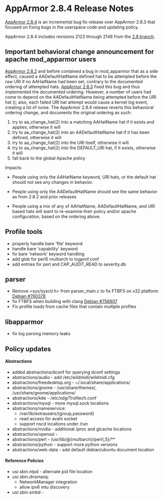AppArmor 2.8.4 Release Notes
============================

[AppArmor 2.8.4](https://launchpad.net/apparmor/+milestone/2.8.4)
is an incremental bug fix release over AppArmor 2.8.3 that focused
on fixing bugs in the userspace code and updating policy.

AppArmor 2.8.4 includes revisions 2123 through 2148 from the [2.8
branch](http://bazaar.launchpad.net/~apparmor-dev/apparmor/2.8/changes/2148?start_revid=2123).

**Important behavioral change announcement for apache mod\_apparmor users**
---------------------------------------------------------------------------

[ AppArmor 2.8.2](Release_Notes_2.8.2) and before contained a bug in
mod\_apparmor that as a side effect, caused a AADefaultHatName defined
hat to be attempted before the raw URI if no AAHatName had been set,
contrary to the documented ordering of attempted hats. [ AppArmor
2.8.3](Release_Notes_2.8.3) fixed this bug and thus implemented the
documented ordering. However, a number of users had come to depend
on the AADefaultHatName being attempted before the URI hat (); also,
each failed URI hat attempt would cause a kernel log event, creating
a lot of noise. The AppArmor 2.8.4 release reverts this behavioral
ordering change, and documents the original ordering as such:

1.  try to aa\_change\_hat(2) into a matching AAHatName hat if it exists and applies, otherwise it will
2.  try to aa\_change\_hat(2) into an AADefaultHatName hat if it has been defined, otherwise it will
3.  try to aa\_change\_hat(2) into the URI itself, otherwise it will
4.  try to aa\_change\_hat(2) into the DEFAULT\_URI hat, if it exists, otherwise it will
5.  fall back to the global Apache policy

Impacts:

-   People using only the AAHatName keyword, URI hats, or the default
    hat should not see any changes in behavior.

-   People using only the AADefaultHatName should see the same behavior
    as from 2.8.2 and prior releases

-   People using a mix of any of AAHatName, AADefaultHatName, and
    URI based hats will want to re-examine their policy and/or apache
    configuration, based on the ordering above.

Profile tools
-------------

-   properly handle bare 'file' keyword
-   handle bare 'capability' keyword
-   fix bare 'network' keyword handling
-   add glob for perl5 multiarch to logprof.conf
-   add entries for perl and CAP\_AUDIT\_READ to severity.db

parser
------

-   Remove \<sys/sysctl.h\> from parser\_main.c to fix FTBFS on x32 platform [Debian \#760378](https://bugs.debian.org/cgi-bin/bugreport.cgi?bug=760378)
-   fix FTBFS when building with clang [Debian \#756807](https://bugs.debian.org/cgi-bin/bugreport.cgi?bug=756807)
-   Fix profile loads from cache files that contain multiple profiles

libapparmor
-----------

-   fix log parsing memory leaks

Policy updates
--------------

#### Abstractions

-   added abstractions/dconf for querying dconf settings
-   abstractions/audio - add /etc/wildmidi/wildmidi.cfg
-   abstractions/freedesktop.org - ~/.local/share/applications/
-   abstractions/gnome - /usr/share/themes/, /usr/share/gnome/applications/
-   abstractions/kde - /etc/xdg/Trolltech.conf
-   abstractions/mysql - more mysql.sock locations
-   abstractions/nameservice:
    -   /var/lib/extrausers/{group,password}
    -   read access for avahi socket
    -   support nscd locations under /run
-   abstractions/nvidia - additional /proc and glcache locations
-   abstractions/openssl -
-   abstractions/perl - /usr/lib/@{multiarch}/perl{,5}/\*\*
-   abstractions/python - support more python versions
-   abstractions/web-data - add default debian/ubuntu document location

#### Reference Policies

-   usr.sbin.ntpd - alternate pid file location
-   usr.sbin.dnsmasq:
    -   NetworkManager integration
    -   allow ipv6 mtu discovery
-   usr.sbin.smbd -

